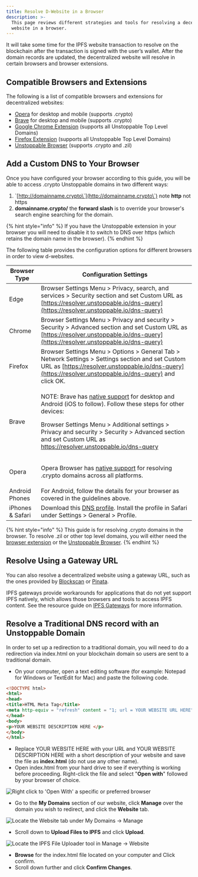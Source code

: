 ```yaml
---
title: Resolve D-Website in a Browser
description: >-
  This page reviews different strategies and tools for resolving a decentralized
  website in a browser.
---
```


It will take some time for the IPFS website transaction to resolve on the blockchain after the transaction is signed with the user’s wallet. After the domain records are updated, the decentralized website will resolve in certain browsers and browser extensions.

## Compatible Browsers and Extensions

The following is a list of compatible browsers and extensions for decentralized websites:

* [Opera](https://unstoppabledomains.com/opera) for desktop and mobile (supports .crypto)
* [Brave](https://unstoppabledomains.com/brave\_pa) for desktop and mobile (supports .crypto)
* [Google Chrome Extension](https://chrome.google.com/webstore/detail/unstoppable-extension/beelkklmblgdljamcmoffgfbdddfpnnl?hl=en-US\&authuser=0) (supports all Unstoppable Top Level Domains)
* [Firefox Extension](https://addons.mozilla.org/en-US/firefox/addon/unstoppable-extension/) (supports all Unstoppable Top Level Domains)
* [Unstoppable Browser](https://unstoppabledomains.com/browser) (supports .crypto and .zil)

## Add a Custom DNS to Your Browser

Once you have configured your browser according to this guide, you will be able to access .crypto Unstoppable domains in two different ways:

1. \`[http://domainname.crypto\`](http://domainname.crypto\`) note **http** not https
2. **domainname.crypto/** the **forward slash** is to override your browser's search engine searching for the domain.

{% hint style="info" %}
If you have the Unstoppable extension in your browser you will need to disable it to switch to DNS over https (which retains the domain name in the browser).
{% endhint %}

The following table provides the configuration options for different browsers in order to view d-websites.

| Browser Type     | Configuration Settings                                                                                                                                                                                                                                                                                                                                                                                                                                                              |
| ---------------- | ----------------------------------------------------------------------------------------------------------------------------------------------------------------------------------------------------------------------------------------------------------------------------------------------------------------------------------------------------------------------------------------------------------------------------------------------------------------------------------- |
| Edge             | Browser Settings Menu > Privacy, search, and services > Security section and set Custom URL as [https://resolver.unstoppable.io/dns-query](https://resolver.unstoppable.io/dns-query)                                                                                                                                                                                                                                                                                               |
| Chrome           | Browser Settings Menu > Privacy and security > Security > Advanced section and set Custom URL as [https://resolver.unstoppable.io/dns-query](https://resolver.unstoppable.io/dns-query)                                                                                                                                                                                                                                                                                             |
| Firefox          | Browser Settings Menu > Options > General Tab > Network Settings > Settings section and set Custom URL as [https://resolver.unstoppable.io/dns-query](https://resolver.unstoppable.io/dns-query) and click OK.                                                                                                                                                                                                                                                                      |
| Brave            | <p>NOTE: Brave has <a href="https://support.unstoppabledomains.com/support/solutions/articles/48001188302-ultimate-user-guide#surfdweb">native support</a> for desktop and Android (iOS to follow). Follow these steps for other devices:</p><p></p><p>Browser Settings Menu > Additional settings > Privacy and security > Security > Advanced section and set Custom URL as <a href="https://resolver.unstoppable.io/dns-query">https://resolver.unstoppable.io/dns-query</a></p> |
| Opera            | <p></p><p>Opera Browser has <a href="https://unstoppabledomains.com/blog/opera-helloweb3">native support</a> for resolving .crypto domains across all platforms.</p>                                                                                                                                                                                                                                                                                                                |
| Android Phones   | For Android, follow the details for your browser as covered in the guidelines above.                                                                                                                                                                                                                                                                                                                                                                                                |
| iPhones & Safari | Download this [DNS profile](https://gist.github.com/mvwi/52b1f51786e95e791bc44c00ddeb4d85/raw/9315fc9172a7b2dd91dd849a8cb3bbe3295362a9/cloudflare-https.mobileconfig). Install the profile in Safari under Settings > General > Profile.                                                                                                                                                                                                                                            |

{% hint style="info" %}
This guide is for resolving .crypto domains in the browser. To resolve .zil or other top level domains, you will either need the [browser extension](https://unstoppabledomains.com/extension) or the [Unstoppable Browser](https://unstoppabledomains.com/browser).
{% endhint %}

## Resolve Using a Gateway URL

You can also resolve a decentralized website using a gateway URL, such as the ones provided by [Blockscan](http://blockscan.com) or [Pinata](https://docs.pinata.cloud/gateways/dedicated-gateways).&#x20;

IPFS gateways provide workarounds for applications that do not yet support IPFS natively, which allows those browsers and tools to access IPFS content. See the resource guide on [IPFS Gateways](https://docs.ipfs.io/concepts/ipfs-gateway/#overview) for more information.

## **Resolve a Traditional DNS record with an Unstoppable Domain**

In order to set up a redirection to a traditional domain, you will need to do a redirection via index.html on your blockchain domain so users are sent to a traditional domain.&#x20;

* On your computer, open a text editing software (for example: Notepad for Windows or TextEdit for Mac) and paste the following code.

```html
<!DOCTYPE html>
<html>
<head>
<title>HTML Meta Tag</title>
<meta http-equiv = "refresh" content = "1; url = YOUR WEBSITE URL HERE" />
</head>
<body>
<p>YOUR WEBSITE DESCRIPTION HERE </p>
</body>
</html>
```

* Replace YOUR WEBSITE HERE with your URL and YOUR WEBSITE DESCRIPTION HERE with a short description of your website and save the file as **index.html** (do not use any other name).
* Open index.html from your hard drive to see if everything is working before proceeding. Right-click the file and select "**Open with**" followed by your browser of choice.&#x20;

![Right click to 'Open With' a specific or preferred browser](../../images/open-with-specific-browser.png)

* Go to the **My Domains** section of our website, click **Manage** over the domain you wish to redirect, and click the **Website** tab.

![Locate the Website tab under My Domains -> Manage](../../images/website-tab-manage-domains-version2.png)

* Scroll down to **Upload Files to IPFS** and click **Upload**.

![Locate the IPFS File Uploader tool in Manage -> Website](../../images/ipfs-file-uploader.png)

* **Browse** for the index.html file located on your computer and Click confirm.
* Scroll down further and click **Confirm Changes**.
